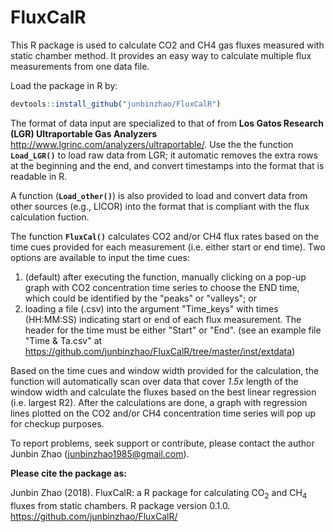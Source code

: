 # FluxCalR
This R package is used to calculate CO2 and CH4 gas fluxes measured with static chamber method. It provides an 
    easy way to calculate multiple flux measurements from one data file. 
    
Load the package in R by:
```R
devtools::install_github("junbinzhao/FluxCalR")
```
The format of data input are specialized to that of from **Los Gatos Research (LGR) Ultraportable Gas Analyzers** 
    <http://www.lgrinc.com/analyzers/ultraportable/>. Use the the function **`Load_LGR()`** to load raw data from LGR; 
    it automatic removes the extra rows at the beginning and the end, and convert timestamps into the format that is readable in R. 
    
A function (**`Load_other()`**) is also provided to load and convert data from other sources (e.g., LICOR) into the format that is 
    compliant with the flux calculation fuction. 
    
The function **`FluxCal()`** calculates CO2 and/or CH4 flux rates based on the time cues provided for each measurement (i.e. either 
    start or end time). Two options are available to input the time cues: 
1. (default) after executing the function, manually clicking on a pop-up graph with CO2 concentration time series to choose 
    the END time, which could be identified by the "peaks" or "valleys"; or 
2. loading a file (.csv) into the argument "Time_keys" with times (HH:MM:SS) indicating start or end of each flux measurement. 
    The header for the time must be either "Start" or "End". 
    (see an example file "Time & Ta.csv" at https://github.com/junbinzhao/FluxCalR/tree/master/inst/extdata)
    
Based on the time cues and window width provided for the calculation, the function will automatically scan over data that cover
    *1.5x* length of the window width and calculate the fluxes based on the best linear regression (i.e. largest R2). After the
    calculations are done, a graph with regression lines plotted on the CO2 and/or CH4 concentration time series will pop up 
    for checkup purposes. 

To report problems, seek support or contribute, please contact the author Junbin Zhao (junbinzhao1985@gmail.com).

**Please cite the package as:**

Junbin Zhao (2018). FluxCalR: a R package for calculating CO<sub>2</sub> and CH<sub>4</sub> fluxes from static chambers. R package version 0.1.0. https://github.com/junbinzhao/FluxCalR/
